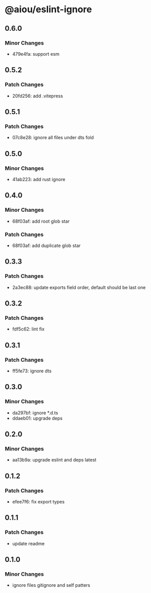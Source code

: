 # @aiou/eslint-ignore

## 0.6.0

### Minor Changes

- 479e4fa: support esm

## 0.5.2

### Patch Changes

- 20fd256: add .vitepress

## 0.5.1

### Patch Changes

- 07c8e28: ignore all files under dts fold

## 0.5.0

### Minor Changes

- 41ab223: add rust ignore

## 0.4.0

### Minor Changes

- 68f03af: add root glob star

### Patch Changes

- 68f03af: add duplicate glob star

## 0.3.3

### Patch Changes

- 2a3ec88: update exports field order, default should be last one

## 0.3.2

### Patch Changes

- fdf5c62: lint fix

## 0.3.1

### Patch Changes

- ff5fe73: ignore dts

## 0.3.0

### Minor Changes

- da297bf: ignore \*.d.ts
- ddaeb01: upgrade deps

## 0.2.0

### Minor Changes

- aa13b9a: upgrade eslint and deps latest

## 0.1.2

### Patch Changes

- efee7f6: fix export types

## 0.1.1

### Patch Changes

- update readme

## 0.1.0

### Minor Changes

- ignore files gitignore and self patters
